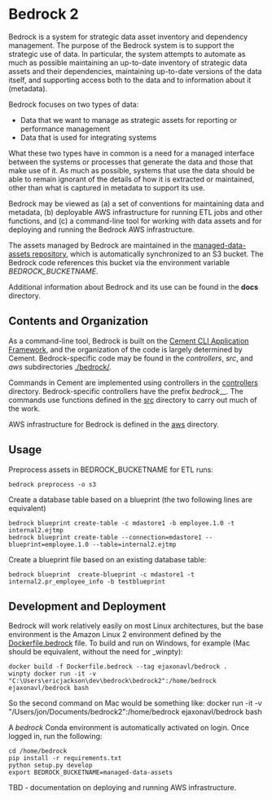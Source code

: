 # Bedrock 2

Bedrock is a system for strategic data asset inventory and dependency management.  The purpose of the Bedrock system is to support the strategic use of data. In particular, the system attempts to automate as much as possible maintaining an up-to-date inventory of strategic data assets and their dependencies, maintaining up-to-date versions of the data itself, and supporting access both to the data and to information about it (metadata).

Bedrock focuses on two types of data:

 - Data that we want to manage as strategic assets for reporting or performance management
 - Data that is used for integrating systems

What these two types have in common is a need for a managed interface between the systems or processes that generate the data and those that make use of it. As much as possible, systems that use the data should be able to remain ignorant of the details of how it is extracted or maintained, other than what is captured in metadata to support its use.

Bedrock may be viewed as (a) a set of conventions for maintaining data and metadata, (b) deployable AWS infrastructure for running ETL jobs and other functions, and (c) a command-line tool for working with data assets and for deploying and running the Bedrock AWS infrastructure.

The assets managed by Bedrock are maintained in the [managed-data-assets repository](https://github.com/cityofasheville/managed-data-assets), which is automatically synchronized to an S3 bucket. The Bedrock code references this bucket via the environment variable _BEDROCK_BUCKETNAME_.

Additional information about Bedrock and its use can be found in the __docs__ directory.

## Contents and Organization

As a command-line tool, Bedrock is built on the [Cement CLI Application Framework](https://builtoncement.com/), and the organization of the code is largely determined by Cement. Bedrock-specific code may be found in the _controllers_, _src_, and _aws_ subdirectories [./bedrock/](./bedrock). 

Commands in Cement are implemented using controllers in the [controllers](./bedrock/controllers) directory. Bedrock-specific controllers have the prefix _bedrock___. The commands use functions defined in the [src](./bedrock/src) directory to carry out much of the work.

AWS infrastructure for Bedrock is defined in the [aws](./bedrock/aws) directory.

## Usage

Preprocess assets in BEDROCK_BUCKETNAME for ETL runs:

    bedrock preprocess -o s3  

Create a database table based on a blueprint (the two following lines are equivalent)

    bedrock blueprint create-table -c mdastore1 -b employee.1.0 -t internal2.ejtmp  
    bedrock blueprint create-table --connection=mdastore1 --blueprint=employee.1.0 --table=internal2.ejtmp

Create a blueprint file based on an existing database table:

    bedrock blueprint  create-blueprint -c mdastore1 -t internal2.pr_employee_info -b testblueprint

## Development and Deployment

Bedrock will work relatively easily on most Linux architectures, but the base environment is the Amazon Linux 2 environment defined by the [Dockerfile.bedrock](./Dockerfile.bedrock) file. To build and run on Windows, for example (Mac should be equivalent, without the need for _winpty):

    docker build -f Dockerfile.bedrock --tag ejaxonavl/bedrock .
    winpty docker run -it -v "C:\Users\ericjackson\dev\bedrock\bedrock2":/home/bedrock ejaxonavl/bedrock bash
So the second command on Mac would be something like:
    docker run -it -v "/Users/jon/Documents/bedrock2":/home/bedrock ejaxonavl/bedrock bash

A _bedrock_ Conda environment is automatically activated on login. Once logged in, run the following:

    cd /home/bedrock
    pip install -r requirements.txt
    python setup.py develop
    export BEDROCK_BUCKETNAME=managed-data-assets

TBD - documentation on deploying and running AWS infrastructure.
